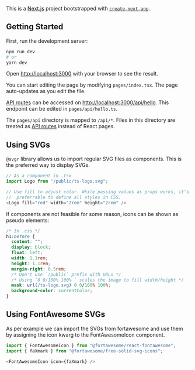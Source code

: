 This is a [Next.js](https://nextjs.org/) project bootstrapped with [`create-next-app`](https://github.com/vercel/next.js/tree/canary/packages/create-next-app).

## Getting Started

First, run the development server:

```bash
npm run dev
# or
yarn dev
```

Open [http://localhost:3000](http://localhost:3000) with your browser to see the result.

You can start editing the page by modifying `pages/index.tsx`. The page auto-updates as you edit the file.

[API routes](https://nextjs.org/docs/api-routes/introduction) can be accessed on [http://localhost:3000/api/hello](http://localhost:3000/api/hello). This endpoint can be edited in `pages/api/hello.ts`.

The `pages/api` directory is mapped to `/api/*`. Files in this directory are treated as [API routes](https://nextjs.org/docs/api-routes/introduction) instead of React pages.

## Using SVGs

`@svgr` library allows us to import regular SVG files as components. This is
the preferred way to display SVGs.

```typescript
// As a component in .tsx
import Logo from "/public/ts-logo.svg";

// Use fill to adjust color. While passing values as props works, it's
//  preferrable to define all styles in CSS.
<Logo fill="red" width="2rem" height="2rem" />
```

If components are not feasible for some reason, icons can be shown as pseudo
elements:

```css
/* In .css */
h1:before {
  content: "";
  display: block;
  float: left;
  width: 1.1rem;
  height: 1.1rem;
  margin-right: 0.5rem;
  /* Don't use `/public` prefix with URLs */
  /* Using `0 0/100% 100% ` scales the image to fill width/height */
  mask: url(/ts-logo.svg) 0 0/100% 100%;
  background-color: currentColor;
}
```

## Using FontAwesome SVGs
As per example we can import the SVGs from fortawesome and use them by assigning the icon kwarg to the FontAwesomeIcon component.

```typescript
import { FontAwesomeIcon } from "@fortawesome/react-fontawesome";
import { faXmark } from "@fortawesome/free-solid-svg-icons";

<FontAwesomeIcon icon={faXmark} />
```
